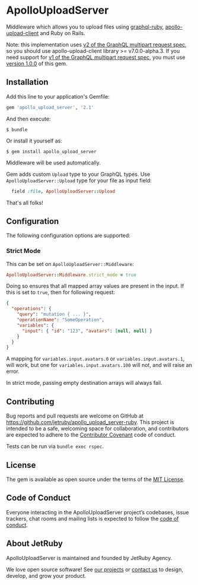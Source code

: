 # ApolloUploadServer

Middleware which allows you to upload files using [graphql-ruby](https://github.com/rmosolgo/graphql-ruby), [apollo-upload-client](https://github.com/jaydenseric/apollo-upload-client) and Ruby on Rails.

Note: this implementation uses [v2 of the GraphQL multipart request spec](https://github.com/jaydenseric/graphql-multipart-request-spec/tree/v2.0.0-alpha.2), so you should use apollo-upload-client library >= v7.0.0-alpha.3. If you need support for [v1 of the GraphQL multipart request spec](https://github.com/jaydenseric/graphql-multipart-request-spec/tree/v1.0.0), you must
use [version 1.0.0](https://github.com/jetruby/apollo_upload_server-ruby/tree/1.0.0) of this gem.

## Installation

Add this line to your application's Gemfile:

```ruby
gem 'apollo_upload_server', '2.1'
```

And then execute:

    $ bundle

Or install it yourself as:

    $ gem install apollo_upload_server

Middleware will be used automatically.

Gem adds custom `Upload` type to your GraphQL types.
Use `ApolloUploadServer::Upload` type for your file as input field:

```ruby
  field :file, ApolloUploadServer::Upload
```

That's all folks!

## Configuration

The following configuration options are supported:

### Strict Mode

This can be set on `ApolloUploadServer::Middleware`:

```ruby
ApolloUploadServer::Middleware.strict_mode = true
```

Doing so ensures that all mapped array values are present in the input. If this
is set to `true`, then for following request:

```json
{
  "operations": {
    "query": "mutation { ... }",
    "operationName": "SomeOperation",
    "variables": {
      "input": { "id": "123", "avatars": [null, null] }
    }
  }
}
```

A mapping for `variables.input.avatars.0` or `variables.input.avatars.1`, will work, but one for
`variables.input.avatars.100` will not, and will raise an error.

In strict mode, passing empty destination arrays will always fail.

## Contributing

Bug reports and pull requests are welcome on GitHub at https://github.com/jetruby/apollo_upload_server-ruby. This project is intended to be a safe, welcoming space for collaboration, and contributors are expected to adhere to the [Contributor Covenant](http://contributor-covenant.org) code of conduct.

Tests can be run via `bundle exec rspec`.

## License

The gem is available as open source under the terms of the [MIT License](https://opensource.org/licenses/MIT).

## Code of Conduct

Everyone interacting in the ApolloUploadServer project’s codebases, issue trackers, chat rooms and mailing lists is expected to follow the [code of conduct](https://github.com/jetruby/apollo_upload_server-ruby/blob/master/CODE_OF_CONDUCT.md).

## About JetRuby

ApolloUploadServer is maintained and founded by JetRuby Agency.

We love open source software!
See [our projects][portfolio] or
[contact us][contact] to design, develop, and grow your product.

[portfolio]: http://jetruby.com/portfolio/
[contact]: http://jetruby.com/#contactUs
